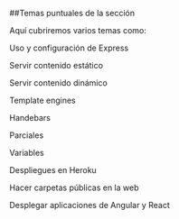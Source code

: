 ##Temas puntuales de la sección


Aquí cubriremos varios temas como: 

Uso y configuración de Express

Servir contenido estático

Servir contenido dinámico

Template engines

Handebars

Parciales

Variables

Despliegues en Heroku

Hacer carpetas públicas en la web

Desplegar aplicaciones de Angular y React